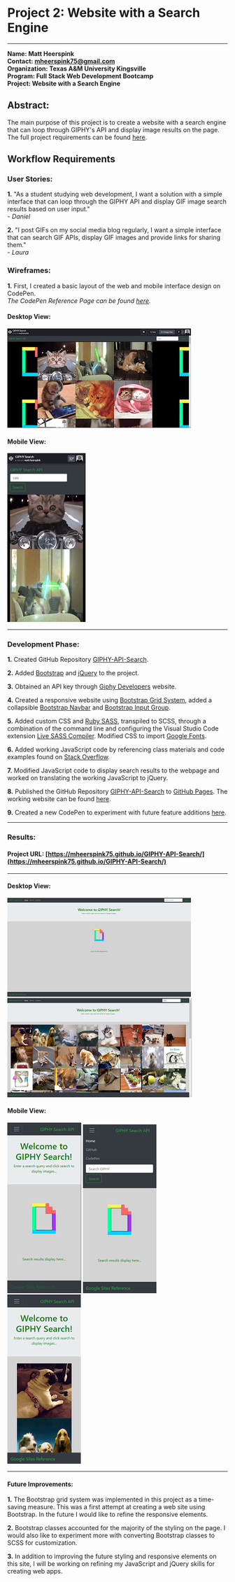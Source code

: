 # Project 2: Website with a Search Engine

---

**Name:  Matt Heerspink**  
**Contact: mheerspink75@gmail.com**  
**Organization: Texas A&M University Kingsville**  
**Program:  Full Stack Web Development Bootcamp**  
**Project:  Website with a Search Engine**

## Abstract:  
The main purpose of this project is to create a website with a search engine that can loop through GIPHY's API and display image results on the page. The full project requirements can be found [here](https://sites.google.com/view/reference-page/project-2). 


## Workflow Requirements

### User Stories:

**1.** "As a student studying web development, I want a solution with a simple interface that can loop through the GIPHY API and display GIF image search results based on user input."  
*- Daniel*

**2.** "I post GIFs on my social media blog regularly, I want a simple interface that can search GIF APIs, display GIF images and provide links for sharing them."  
*- Laura*

### Wireframes:

**1.** First, I created a basic layout of the web and mobile interface design on CodePen.  
*The CodePen Reference Page can be found [here](https://codepen.io/mheerspink75/pen/wVYNmw?editors=1010).* 

#### Desktop View:
![GIPHY Search Desktop View](/images/GIPHY_Search_Desktop_View.png) 

#### Mobile View:
![GIPHY Search Mobile View](/images/GIPHY_Search_Mobile_View.png)

---

### Development Phase:

**1.** Created GitHub Repository  [GIPHY-API-Search](https://github.com/mheerspink75/GIPHY-API-Search).

**2.** Added [Bootstrap](https://getbootstrap.com) and [jQuery](https://jquery.com) to the project.

**3.** Obtained an API key through [Giphy Developers](https://developers.giphy.com/docs/api/#quick-start-guide) website.

**4.** Created a responsive website using [Bootstrap Grid System](https://getbootstrap.com/docs/4.0/layout/grid/), added a collapsible [Bootstrap Navbar](https://getbootstrap.com/docs/4.0/layout/grid/) and [Bootstrap Input Group](https://getbootstrap.com/docs/4.0/components/input-group/). 

**5.** Added custom CSS and [Ruby SASS](https://sass-lang.com/ruby-sass), transpiled to SCSS, through a combination of the command line and configuring the Visual Studio Code extension [Live SASS Compiler](https://marketplace.visualstudio.com/items?itemName=ritwickdey.live-sass). Modified CSS to import [Google Fonts](https://www.google.com/search?q=Google+fonts&gs_ivs=1#tts=0).

**6.** Added working JavaScript code by referencing class materials and code examples found on [Stack Overflow](https://stackoverflow.com/).

**7.** Modified JavaScript code to display search results to the webpage and worked on translating the working JavaScript to jQuery.

**8.** Published the GitHub Repository  [GIPHY-API-Search](https://github.com/mheerspink75/GIPHY-API-Search) to [GitHub Pages](https://page/s.github.com). The working website can be found [here](https://mheerspink75.github.io/GIPHY-API-Search/). 

**9.** Created a new CodePen to experiment with future feature additions [here](https://codepen.io/mheerspink75/pen/yLBOxoa).

---
### Results:

#### Project URL: [https://mheerspink75.github.io/GIPHY-API-Search/](https://mheerspink75.github.io/GIPHY-API-Search/)

---

#### Desktop View:
![GIPHY Search Desktop View](/images/Final_GIPHY_Search_Desktop_View.png) 
![GIPHY Search Desktop View](/images/Final_GIPHY_Search_Desktop_View_Search_Results.png) 

#### Mobile View:
![GIPHY Search Mobile View](/images/Final_GIPHY_Search_Mobile_View.png) ![GIPHY Search Mobile View](/images/Final_GIPHY_Search_Mobile_View_Expanded.png) ![GIPHY Search Mobile View](/images/Final_GIPHY_Search_Mobile_View_Search_Results.png)

---

#### Future Improvements:

**1.** The Bootstrap grid system was implemented in this project as a time-saving measure. This was a first attempt at creating a web site using Bootstrap. In the future I would like to refine the responsive elements.

**2.**  Bootstrap classes accounted for the majority of the styling on the page. I would also like to experiment more with converting Bootstrap classes to SCSS for customization.

**3.**  In addition to improving the future styling and responsive elements on this site, I will be working on refining my JavaScript and jQuery skills for creating web apps.
